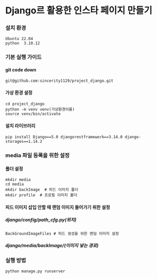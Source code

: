 # Django르 활용한 인스타 페이지 만들기

### 설치 환경
    Ubuntu 22.04
    python  3.10.12

### 기본 실행 가이드
#### git code down
    git@github.com:sincerity1129/project_django.git
#### 가상 환경 설정
    cd project_django
    python -m venv venv(가상환경이름)
    source venv/bin/activate
#### 설치 라이브러리
    pip install Django==5.0 djangorestframework==3.14.0 django-storages==1.14.2

### media 파일 등록을 위한 설정
#### 폴더 설정
    mkdir media
    cd media
    mkdir backImage  # 피드 이미지 폴더
    mkdir profile  # 프로필 이미지 폴더
#### 피드 이미지 삽입 안할 때 랜덤 이미지 들어가기 위한 설정
##### django/config/path_cfg.py(위치)
    BackGroundImageFiles # 피드 생성을 위한 랜덤 이미지 설정
##### django/media/backImage/(이미지 넣는 경로)
    
    

### 실행 방법
    python manage.py runserver

